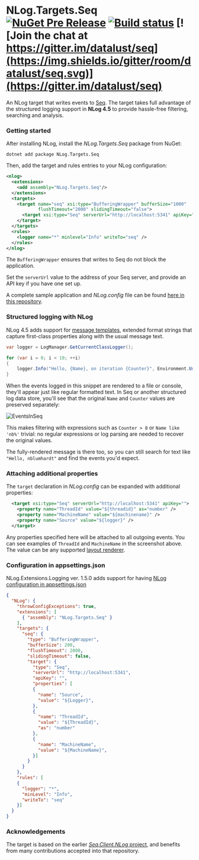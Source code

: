 # NLog.Targets.Seq [![NuGet Pre Release](https://img.shields.io/nuget/vpre/NLog.Targets.Seq.svg)](https://nuget.org/packages/NLog.Targets.Seq) [![Build status](https://ci.appveyor.com/api/projects/status/o22e6dq0mkftaggc?svg=true)](https://ci.appveyor.com/project/datalust/nlog-targets-seq)  [![Join the chat at https://gitter.im/datalust/seq](https://img.shields.io/gitter/room/datalust/seq.svg)](https://gitter.im/datalust/seq)

An NLog target that writes events to [Seq](https://getseq.net). The target takes full advantage of the structured logging support in **NLog 4.5** to provide hassle-free filtering, searching and analysis.

### Getting started

After installing NLog, install the _NLog.Targets.Seq_ package from NuGet:

```
dotnet add package NLog.Targets.Seq
```

Then, add the target and rules entries to your NLog configuration:

```xml
<nlog>
  <extensions>
    <add assembly="NLog.Targets.Seq"/>
  </extensions>
  <targets>
    <target name="seq" xsi:type="BufferingWrapper" bufferSize="1000"
            flushTimeout="2000" slidingTimeout="false">
      <target xsi:type="Seq" serverUrl="http://localhost:5341" apiKey="" />
    </target>
  </targets>
  <rules>
    <logger name="*" minlevel="Info" writeTo="seq" />
  </rules>
</nlog>
```

The `BufferingWrapper` ensures that writes to Seq do not block the application.

Set the `serverUrl` value to the address of your Seq server, and provide an API key if you have one set up.

A complete sample application and _NLog.config_ file can be found [here in this repository](https://github.com/datalust/nlog-targets-seq/tree/dev/sample/Example).

### Structured logging with NLog

NLog 4.5 adds support for [message templates](https://messagetemplates.org), extended format strings that capture first-class properties along with the usual message text.

```csharp
var logger = LogManager.GetCurrentClassLogger();

for (var i = 0; i < 10; ++i)
{
    logger.Info("Hello, {Name}, on iteration {Counter}", Environment.UserName, i);
}
```

When the events logged in this snippet are rendered to a file or console, they'll appear just like regular formatted text. In Seq or another structured log data store, you'll see that the original `Name` and `Counter` values are preserved separately:

![EventsInSeq](https://raw.githubusercontent.com/datalust/nlog-targets-seq/dev/asset/nlog-events-in-seq.png)

This makes filtering with expressions such as `Counter > 8` or `Name like 'nb%'` trivial: no regular expressions or log parsing are needed to recover the original values.

The fully-rendered message is there too, so you can still search for text like `"Hello, nblumhardt"` and find the events you'd expect.

### Attaching additional properties

The `target` declaration in _NLog.config_ can be expanded with additional properties:

```xml
  <target xsi:type="Seq" serverUrl="http://localhost:5341" apiKey="">
    <property name="ThreadId" value="${threadid}" as="number" />
    <property name="MachineName" value="${machinename}" />
    <property name="Source" value="${logger}" />
  </target>
```

Any properties specified here will be attached to all outgoing events. You can see examples of `ThreadId` and `MachineName` in the screenshot above. The value can be any supported [layout renderer](https://github.com/NLog/NLog/wiki/Layout-Renderers).

### Configuration in appsettings.json
NLog.Extensions.Logging ver. 1.5.0 adds support for having [NLog configuration in appsettings.json](https://github.com/NLog/NLog.Extensions.Logging/wiki/NLog-configuration-with-appsettings.json)

```json
{
  "NLog": {
    "throwConfigExceptions": true,
    "extensions": [
      { "assembly": "NLog.Targets.Seq" }
    ],
    "targets": {
      "seq": {
        "type": "BufferingWrapper",
        "bufferSize": 200,
        "flushTimeout": 2000,
        "slidingTimeout": false,
        "target": {
          "type": "Seq",
          "serverUrl": "http://localhost:5341",
          "apiKey": "",
          "properties": [
          {
            "name": "Source",
            "value": "${Logger}",
          },
          {
            "name": "ThreadId",
            "value": "${ThreadId}",
            "as": "number"
          },
          {
            "name": "MachineName",
            "value": "${MachineName}",
          }]
        }
      }
    },
    "rules": [
    {
      "logger": "*",
      "minLevel": "Info",
      "writeTo": "seq"
    }]
  }
}
```

### Acknowledgements

The target is based on the earlier [_Seq.Client.NLog_ project](https://github.com/datalust/seq-client), and benefits from many contributions accepted into that repository.
